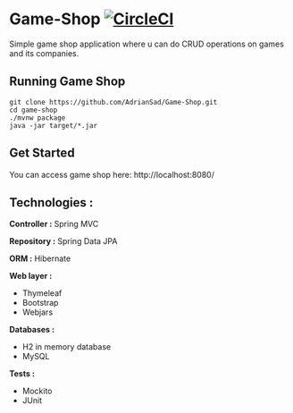 # Game-Shop [![CircleCI](https://circleci.com/gh/AdrianSad/Game-Shop.svg?style=svg&circle-token=4dd285f47055803028fc8f1f90f70cb50c89820c)](<LINK>)

Simple game shop application where u can do CRUD operations on games and its companies.

## Running Game Shop
```
git clone https://github.com/AdrianSad/Game-Shop.git
cd game-shop
./mvnw package
java -jar target/*.jar
```
## Get Started

You can access game shop here: http://localhost:8080/


## Technologies : 

**Controller :** Spring MVC

**Repository :** Spring Data JPA

**ORM :** Hibernate


**Web layer :**

- Thymeleaf
- Bootstrap
- Webjars


**Databases :**

- H2 in memory database
- MySQL


**Tests :** 
- Mockito 
- JUnit 

